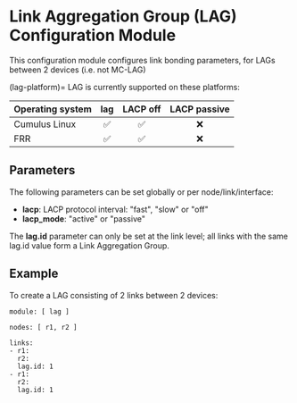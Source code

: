 # Link Aggregation Group (LAG) Configuration Module

This configuration module configures link bonding parameters, for LAGs between 2 devices (i.e. not MC-LAG)

(lag-platform)=
LAG is currently supported on these platforms:

| Operating system      |   lag     |  LACP off  |  LACP passive
| --------------------- | :-------: | :--------: |  :----------: 
| Cumulus Linux         |    ✅     |     ✅     |      ❌
| FRR                   |    ✅     |     ✅     |      ❌

## Parameters

The following parameters can be set globally or per node/link/interface:

* **lacp**: LACP protocol interval: "fast", "slow" or "off"
* **lacp_mode**: "active" or "passive"

The **lag.id** parameter can only be set at the link level; all links with the same lag.id value form a Link Aggregation Group.

## Example

To create a LAG consisting of 2 links between 2 devices:

```
module: [ lag ]

nodes: [ r1, r2 ]

links:
- r1:
  r2:
  lag.id: 1
- r1:
  r2:
  lag.id: 1
```

